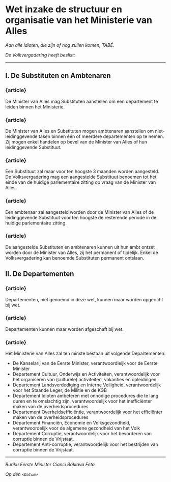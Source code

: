 # Wet inzake de structuur en organisatie van het Ministerie van Alles

_Aan alle idioten, die zijn of nog zullen komen, TABÉ._

_De Volkvergadering heeft beslist:_

--------------------------

## I. De Substituten en Ambtenaren

### {article}
De Minister van Alles mag Substituten aanstellen om een departement te leiden binnen het Ministerie.

### {article}
De Minister van Alles en Substituten mogen ambtenaren aanstellen om niet-leidinggevende taken binnen één of meerdere departementen op te nemen. Zij mogen enkel handelen op bevel van de Minister van Alles of hun leidinggevende Substituut.

### {article}
Een Substituut zal maar voor ten hoogste 3 maanden worden aangesteld. De Volksvergadering mag een aangestelde Substituut benoemen tot het einde van de huidige parlementaire zitting op vraag van de Minister van Alles.

### {article}
Een ambtenaar zal aangesteld worden door de Minister van Alles of de leidinggevende Substituut voor ten hoogste de resterende periode in de huidige parlementaire zitting.

### {article}
De aangestelde Substituten en ambtenaren kunnen uit hun ambt ontzet worden door de Minister van Alles, zij het permanent of tijdelijk. Enkel de Volksvergadering kan benoemde Substituten permanent ontslaan.

## II. De Departementen

### {article}
Departementen, niet genoemd in deze wet, kunnen maar worden opgericht bij wet.

### {article}
Departementen kunnen maar worden afgeschaft bij wet.

### {article}
Het Ministerie van Alles zal ten minste bestaan uit volgende Departementen:

* De Kanselarij van de Eerste Minister, verantwoordleijk voor de Eerste Minister
* Departement Cultuur, Onderwijs en Activiteiten, verantwoordelijk voor het organiseren van (culturele) activiteiten, vakanties en opleidingen
* Departement Landsverdediging en Interne Veiligheid, verantwoordelijk voor het Staande Leger, de Militie en de KGB
* Departement Idioten ambeteren met onnodige procedures die te lang duren en te omslachtig zijn, verantwoordelijk voor het inefficiënter maken van de overheidsprocedures
* Departement Overheidsefficiëntie, verantwoordelijk voor het efficiënter maken van de overheidsprocedures
* Departement Financiën, Economie en Volksgezondheid, verantwoordelijk voor de algemene gezondheid van het Volk
* Departement Corruptie, verantwoordelijk voor het bevorderen van corruptie binnen de Vrijstaat.
* Departement Anti-corruptie, verantwoordelijk voor het bestrijden van corruptie binnen de Vrijstaat.

--------------------------

_Buriku Eerste Minister Cianci Baklava Feta_

_Op den ``<Datum>``_